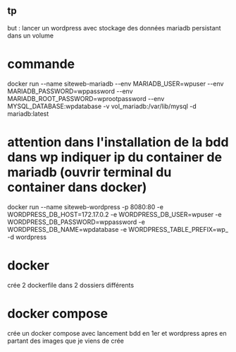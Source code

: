 ## tp

but : lancer un wordpress avec stockage des données mariadb persistant dans un volume

# commande 
docker run --name siteweb-mariadb --env MARIADB_USER=wpuser --env MARIADB_PASSWORD=wppassword --env MARIADB_ROOT_PASSWORD=wprootpassword --env MYSQL_DATABASE:wpdatabase -v vol_mariadb:/var/lib/mysql -d mariadb:latest

# attention dans l'installation de la bdd dans wp indiquer ip du container de mariadb (ouvrir terminal du container dans docker)

docker run --name siteweb-wordpress -p 8080:80 -e WORDPRESS_DB_HOST=172.17.0.2 -e WORDPRESS_DB_USER=wpuser -e WORDPRESS_DB_PASSWORD=wppassword -e WORDPRESS_DB_NAME=wpdatabase -e WORDPRESS_TABLE_PREFIX=wp_ -d wordpress

# docker 

crée 2 dockerfile dans 2 dossiers différents 

# docker compose 

crée un docker compose avec lancement bdd en 1er et wordpress apres en partant des images que je viens de crée 